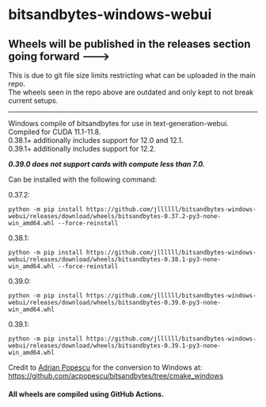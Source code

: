 # bitsandbytes-windows-webui

## Wheels will be published in the releases section going forward --->
This is due to git file size limits restricting what can be uploaded in the main repo.  
The wheels seen in the repo above are outdated and only kept to not break current setups.

----
Windows compile of bitsandbytes for use in text-generation-webui.  
Compiled for CUDA 11.1-11.8.  
0.38.1+ additionally includes support for 12.0 and 12.1.  
0.39.1+ additionally includes support for 12.2.

***0.39.0 does not support cards with compute less than 7.0.***

Can be installed with the following command:

0.37.2:
```
python -m pip install https://github.com/jllllll/bitsandbytes-windows-webui/releases/download/wheels/bitsandbytes-0.37.2-py3-none-win_amd64.whl --force-reinstall
```
0.38.1:
```
python -m pip install https://github.com/jllllll/bitsandbytes-windows-webui/releases/download/wheels/bitsandbytes-0.38.1-py3-none-win_amd64.whl --force-reinstall
```
0.39.0:
```
python -m pip install https://github.com/jllllll/bitsandbytes-windows-webui/releases/download/wheels/bitsandbytes-0.39.0-py3-none-win_amd64.whl
```
0.39.1:
```
python -m pip install https://github.com/jllllll/bitsandbytes-windows-webui/releases/download/wheels/bitsandbytes-0.39.1-py3-none-win_amd64.whl
```

Credit to [Adrian Popescu](https://github.com/acpopescu) for the conversion to Windows at: https://github.com/acpopescu/bitsandbytes/tree/cmake_windows

#### All wheels are compiled using GitHub Actions.
